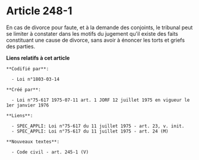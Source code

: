 # Article 248-1

En cas de divorce pour faute, et à la demande des conjoints, le tribunal peut se limiter à constater dans les motifs du
jugement qu'il existe des faits constituant une cause de divorce, sans avoir à énoncer les torts et griefs des parties.

**Liens relatifs à cet article**

	**Codifié par**:

	  - Loi n°1803-03-14

	**Créé par**:

	  - Loi n°75-617 1975-07-11 art. 1 JORF 12 juillet 1975 en vigueur le 1er janvier 1976

	**Liens**:

	  - SPEC_APPLI: Loi n°75-617 du 11 juillet 1975 - art. 23, v. init.
	  - SPEC_APPLI: Loi n°75-617 du 11 juillet 1975 - art. 24 (M)

	**Nouveaux textes**:

	  - Code civil - art. 245-1 (V)
